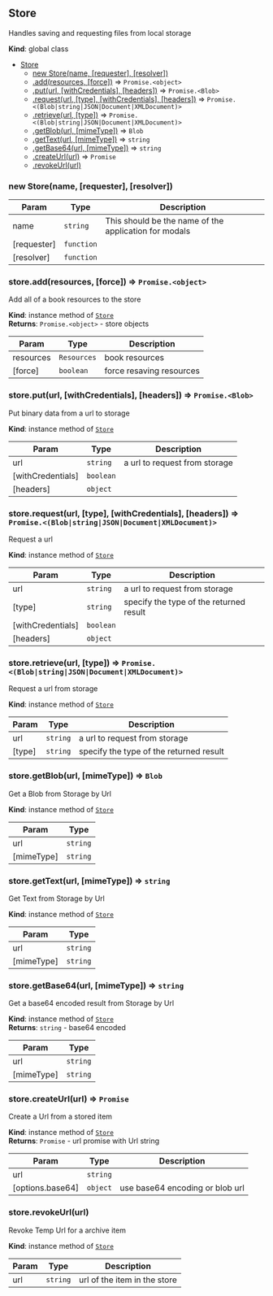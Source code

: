 <a name="Store"></a>

## Store
Handles saving and requesting files from local storage

**Kind**: global class  

* [Store](#Store)
    * [new Store(name, [requester], [resolver])](#new_Store_new)
    * [.add(resources, [force])](#Store+add) ⇒ <code>Promise.&lt;object&gt;</code>
    * [.put(url, [withCredentials], [headers])](#Store+put) ⇒ <code>Promise.&lt;Blob&gt;</code>
    * [.request(url, [type], [withCredentials], [headers])](#Store+request) ⇒ <code>Promise.&lt;(Blob\|string\|JSON\|Document\|XMLDocument)&gt;</code>
    * [.retrieve(url, [type])](#Store+retrieve) ⇒ <code>Promise.&lt;(Blob\|string\|JSON\|Document\|XMLDocument)&gt;</code>
    * [.getBlob(url, [mimeType])](#Store+getBlob) ⇒ <code>Blob</code>
    * [.getText(url, [mimeType])](#Store+getText) ⇒ <code>string</code>
    * [.getBase64(url, [mimeType])](#Store+getBase64) ⇒ <code>string</code>
    * [.createUrl(url)](#Store+createUrl) ⇒ <code>Promise</code>
    * [.revokeUrl(url)](#Store+revokeUrl)

<a name="new_Store_new"></a>

### new Store(name, [requester], [resolver])

| Param | Type | Description |
| --- | --- | --- |
| name | <code>string</code> | This should be the name of the application for modals |
| [requester] | <code>function</code> |  |
| [resolver] | <code>function</code> |  |

<a name="Store+add"></a>

### store.add(resources, [force]) ⇒ <code>Promise.&lt;object&gt;</code>
Add all of a book resources to the store

**Kind**: instance method of [<code>Store</code>](#Store)  
**Returns**: <code>Promise.&lt;object&gt;</code> - store objects  

| Param | Type | Description |
| --- | --- | --- |
| resources | <code>Resources</code> | book resources |
| [force] | <code>boolean</code> | force resaving resources |

<a name="Store+put"></a>

### store.put(url, [withCredentials], [headers]) ⇒ <code>Promise.&lt;Blob&gt;</code>
Put binary data from a url to storage

**Kind**: instance method of [<code>Store</code>](#Store)  

| Param | Type | Description |
| --- | --- | --- |
| url | <code>string</code> | a url to request from storage |
| [withCredentials] | <code>boolean</code> |  |
| [headers] | <code>object</code> |  |

<a name="Store+request"></a>

### store.request(url, [type], [withCredentials], [headers]) ⇒ <code>Promise.&lt;(Blob\|string\|JSON\|Document\|XMLDocument)&gt;</code>
Request a url

**Kind**: instance method of [<code>Store</code>](#Store)  

| Param | Type | Description |
| --- | --- | --- |
| url | <code>string</code> | a url to request from storage |
| [type] | <code>string</code> | specify the type of the returned result |
| [withCredentials] | <code>boolean</code> |  |
| [headers] | <code>object</code> |  |

<a name="Store+retrieve"></a>

### store.retrieve(url, [type]) ⇒ <code>Promise.&lt;(Blob\|string\|JSON\|Document\|XMLDocument)&gt;</code>
Request a url from storage

**Kind**: instance method of [<code>Store</code>](#Store)  

| Param | Type | Description |
| --- | --- | --- |
| url | <code>string</code> | a url to request from storage |
| [type] | <code>string</code> | specify the type of the returned result |

<a name="Store+getBlob"></a>

### store.getBlob(url, [mimeType]) ⇒ <code>Blob</code>
Get a Blob from Storage by Url

**Kind**: instance method of [<code>Store</code>](#Store)  

| Param | Type |
| --- | --- |
| url | <code>string</code> | 
| [mimeType] | <code>string</code> | 

<a name="Store+getText"></a>

### store.getText(url, [mimeType]) ⇒ <code>string</code>
Get Text from Storage by Url

**Kind**: instance method of [<code>Store</code>](#Store)  

| Param | Type |
| --- | --- |
| url | <code>string</code> | 
| [mimeType] | <code>string</code> | 

<a name="Store+getBase64"></a>

### store.getBase64(url, [mimeType]) ⇒ <code>string</code>
Get a base64 encoded result from Storage by Url

**Kind**: instance method of [<code>Store</code>](#Store)  
**Returns**: <code>string</code> - base64 encoded  

| Param | Type |
| --- | --- |
| url | <code>string</code> | 
| [mimeType] | <code>string</code> | 

<a name="Store+createUrl"></a>

### store.createUrl(url) ⇒ <code>Promise</code>
Create a Url from a stored item

**Kind**: instance method of [<code>Store</code>](#Store)  
**Returns**: <code>Promise</code> - url promise with Url string  

| Param | Type | Description |
| --- | --- | --- |
| url | <code>string</code> |  |
| [options.base64] | <code>object</code> | use base64 encoding or blob url |

<a name="Store+revokeUrl"></a>

### store.revokeUrl(url)
Revoke Temp Url for a archive item

**Kind**: instance method of [<code>Store</code>](#Store)  

| Param | Type | Description |
| --- | --- | --- |
| url | <code>string</code> | url of the item in the store |

